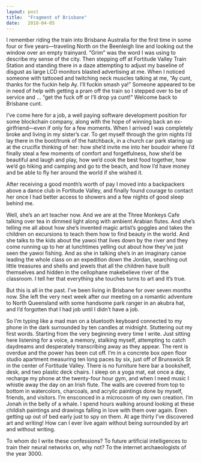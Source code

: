 ```yaml
---
layout: post
title:  "Fragment of Brisbane"
date:   2018-04-05
---
```


I remember riding the train into Brisbane Australia for the first time in some four or five years—traveling North on the Beenleigh line and looking out the window over an empty trainyard. “Grim” was the word I was using to describe my sense of the city. Then stepping off at Fortitude Valley Train Station and standing there in a daze attempting to adjust my baseline of disgust as large LCD monitors blasted advertising at me. When I noticed someone with tattooed and twitching neck muscles talking at me, “Ay cunt, thanks for the fuckin help Ay. I’ll fuckin smash ya!” Someone appeared to be in need of help with getting a pram off the train so I stepped over to be of service and … “get the fuck off or I’ll drop ya cunt!” Welcome back to Brisbane cunt. 

I’ve come here for a job, a well paying software development position for some blockchain company, along with the hope of winning back an ex-girlfriend—even if only for a few moments. When I arrived I was completely broke and living in my sister’s car. To get myself through the grim nights I’d lay there in the boot/trunk of the hatchback, in a church car park staring up at the crucifix thinking of her: how she’d invite me into her boudoir where I’d finally steal a few moments of comfort and forgetfulness, how she’d be beautiful and laugh and play, how we’d cook the best food together, how we’d go hiking and camping and go to the beach, and how I’d have money and be able to fly her around the world if she wished it. 

After receiving a good month’s worth of pay I moved into a backpackers above a dance club in Fortitude Valley, and finally found courage to contact her once I had better access to showers and a few nights of good sleep behind me.

Well, she’s an art teacher now. And we are at the Three Monkeys Cafe talking over tea in dimmed light along with ambient Arabian flutes. And she’s telling me all about how she’s invented magic artist’s goggles and takes the children on excursions to teach them how to find beauty in the world. And she talks to the kids about the yawoi that lives down by the river and they come running up to her at lunchtimes yelling out about how they’ve just seen the yawoi fishing. And as she in talking she’s in an imaginary canoe leading the whole class on an expedition down the Jordan, searching out little treasures and shells and jewels that all the children have built themselves and hidden in the cellophane makebelieve river of the classroom. I tell her that everything she touches turns to art and it’s true.

But this is all in the past. I’ve been living in Brisbane for over seven months now. She left the very next week after our meeting on a romantic adventure to North Queensland with some handsome park ranger in an akubra hat, and I’d forgotten that I had job until I didn’t have a job.

So I’m typing like a mad man on a bluetooth keyboard connected to my phone in the dark surrounded by ten candles at midnight. Stuttering out my first words. Starting from the very beginning every time I write. Just sitting here listening for a voice, a memory, stalking myself, attempting to catch daydreams and desperately transcribing away as they appear. The rent is overdue and the power has been cut off. I’m in a concrete box open floor studio apartment measuring ten long paces by six, just off of Brunswick St in the center of Fortitude Valley. There is no furniture here bar a bookshelf, desk, and two plastic deck chairs. I sleep on a yoga mat, eat once a day, recharge my phone at the twenty-four hour gym, and when I need music I whistle away the day on an Irish flute. The walls are covered from top to bottom in watercolors, charcoals, and acrylic paintings done by myself, friends, and visitors. I’m ensconced in a microcosm of my own creation. I’m Jonah in the belly of a whale. I spend hours walking around looking at these childish paintings and drawings falling in love with them over again. Enen getting up out of bed early just to spy on them. At age thirty I’ve discovered art and writing! How can I ever live again without being surrounded by art and without writing. 

To whom do I write these confessions? To future artificial intelligences to train their neural networks on, why not? To the internet archaeologists of the year 3000.
